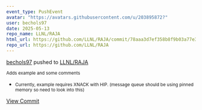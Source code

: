 ```yaml
---
event_type: PushEvent
avatar: "https://avatars.githubusercontent.com/u/203895872?"
user: bechols97
date: 2025-05-13
repo_name: LLNL/RAJA
html_url: https://github.com/LLNL/RAJA/commit/78aaa3d7ef358b8f9b03a77e3ba4d20d64854b72
repo_url: https://github.com/LLNL/RAJA
---
```


<a href='https://github.com/bechols97' target='_blank'>bechols97</a> pushed to <a href='https://github.com/LLNL/RAJA' target='_blank'>LLNL/RAJA</a>

<small>Adds example and some comments

  - Currently, example requires XNACK with HIP. (message queue should be using
    pinned memory so need to look into this)</small>

<a href='https://github.com/LLNL/RAJA/commit/78aaa3d7ef358b8f9b03a77e3ba4d20d64854b72' target='_blank'>View Commit</a>